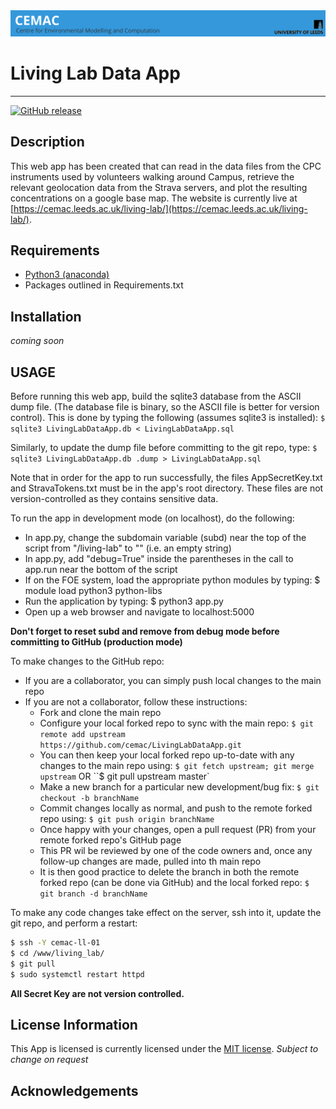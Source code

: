 <div align="center">
<a href="https://www.cemac.leeds.ac.uk/">
  <img src="https://github.com/cemac/cemac_generic/blob/master/Images/cemac.png"></a>
  <br>
</div>

# Living Lab Data App

<hr>

[![GitHub release](https://img.shields.io/badge/release-v.1.0-blue.svg)](
https://github.com/cemac/LivingLabDataApp/releases/tag/1.0)

## Description ##

This web app has been created that can read in the data files from the CPC
instruments used by volunteers walking around Campus, retrieve the relevant geolocation
data from the Strava servers, and plot the resulting concentrations on a google base map.
The website is currently live at [https://cemac.leeds.ac.uk/living-lab/](https://cemac.leeds.ac.uk/living-lab/).

## Requirements ##

* [Python3 (anaconda)](https://cemac.leeds.ac.uk/living-lab/)
* Packages outlined in Requirements.txt

## Installation ##

*coming soon*

## USAGE ##

Before running this web app, build the sqlite3 database from the ASCII dump file.
(The database file is binary, so the ASCII file is better for version control).
This is done by typing the following (assumes sqlite3 is installed):
`$ sqlite3 LivingLabDataApp.db < LivingLabDataApp.sql`

Similarly, to update the dump file before committing to the git repo, type:
`$ sqlite3 LivingLabDataApp.db .dump > LivingLabDataApp.sql`

Note that in order for the app to run successfully, the files AppSecretKey.txt and StravaTokens.txt must be in the app's root directory.
These files are not version-controlled as they contains sensitive data.

To run the app in development mode (on localhost), do the following:
* In app.py, change the subdomain variable (subd) near the top of the script from "/living-lab" to "" (i.e. an empty string)
* In app.py, add "debug=True" inside the parentheses in the call to app.run near the bottom of the script
* If on the FOE system, load the appropriate python modules by typing: $ module load python3 python-libs
* Run the application by typing: $ python3 app.py
* Open up a web browser and navigate to localhost:5000

**Don't forget to reset subd and remove from debug mode before committing to GitHub (production mode)**

To make changes to the GitHub repo:
* If you are a collaborator, you can simply push local changes to the main repo
* If you are not a collaborator, follow these instructions:
  * Fork and clone the main repo
  * Configure your local forked repo to sync with the main repo:
    `$ git remote add upstream https://github.com/cemac/LivingLabDataApp.git`
  * You can then keep your local forked repo up-to-date with any changes to the main repo using:
    `$ git fetch upstream; git merge upstream`
    OR
    ``$ git pull upstream master`
  * Make a new branch for a particular new development/bug fix:
    `$ git checkout -b branchName`
  * Commit changes locally as normal, and push to the remote forked repo using:
    `$ git push origin branchName`
  * Once happy with your changes, open a pull request (PR) from your remote forked repo's GitHub page
  * This PR wil be reviewed by one of the code owners and, once any follow-up changes are made, pulled into th main repo
  * It is then good practice to delete the branch in both the remote forked repo (can be done via GitHub) and the local forked repo:
    `$ git branch -d branchName`

To make any code changes take effect on the server, ssh into it, update the git repo, and perform a restart:
```bash
$ ssh -Y cemac-ll-01
$ cd /www/living_lab/
$ git pull
$ sudo systemctl restart httpd
```

**All Secret Key are not version controlled.**

## License Information ##

This App is licensed is currently licensed under the [MIT license](https://choosealicense.com/licenses/mit/). *Subject to change on request*

## Acknowledgements ##
